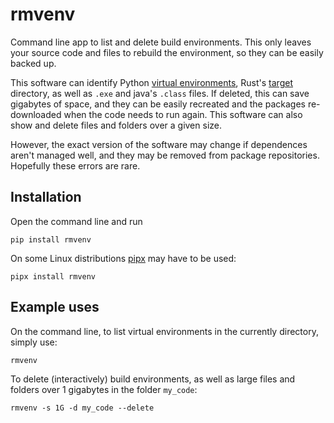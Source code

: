 # rmvenv

Command line app to list and delete build environments. This only leaves
your source code and files to rebuild the environment, so they can be
easily backed up.

This software can identify Python
[virtual environments](https://docs.python.org/3/library/venv.html),
Rust's
[target](https://doc.rust-lang.org/cargo/commands/cargo-build.html)
directory, as well as `.exe` and java's `.class` files. If deleted, this
can save gigabytes of space, and they can be easily recreated and the
packages re-downloaded when the code needs to run again. This software can
also show and delete files and folders over a given size.

However, the exact version of the software may change if
dependences aren't managed well, and they may be removed from package
repositories. Hopefully these errors are rare.

## Installation

Open the command line and run

```
pip install rmvenv
```

On some Linux distributions [pipx](https://pipx.pypa.io/latest/)
may have to be used:

```
pipx install rmvenv
```

## Example uses

On the command line, to list virtual environments in the currently
directory, simply use:

```
rmvenv
```

To delete (interactively) build environments, as well as large files and
folders over 1 gigabytes in the folder `my_code`:

```
rmvenv -s 1G -d my_code --delete
```
